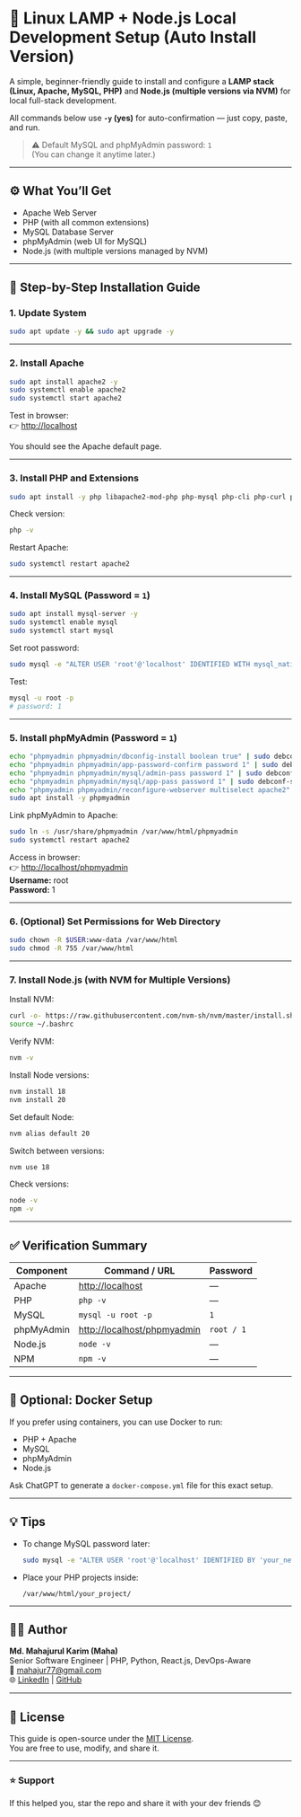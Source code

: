 # 🧱 Linux LAMP + Node.js Local Development Setup (Auto Install Version)

A simple, beginner-friendly guide to install and configure a **LAMP stack (Linux, Apache, MySQL, PHP)** and **Node.js (multiple versions via NVM)** for local full-stack development.

All commands below use **`-y` (yes)** for auto-confirmation — just copy, paste, and run.

> ⚠️ Default MySQL and phpMyAdmin password: `1`  
> (You can change it anytime later.)

---

## ⚙️ What You’ll Get

- Apache Web Server  
- PHP (with all common extensions)  
- MySQL Database Server  
- phpMyAdmin (web UI for MySQL)  
- Node.js (with multiple versions managed by NVM)

---

## 🧩 Step-by-Step Installation Guide

### 1. Update System
```bash
sudo apt update -y && sudo apt upgrade -y
```

---

### 2. Install Apache
```bash
sudo apt install apache2 -y
sudo systemctl enable apache2
sudo systemctl start apache2
```

Test in browser:  
👉 [http://localhost](http://localhost)

You should see the Apache default page.

---

### 3. Install PHP and Extensions
```bash
sudo apt install -y php libapache2-mod-php php-mysql php-cli php-curl php-xml php-mbstring php-zip php-gd php-intl unzip
```

Check version:
```bash
php -v
```

Restart Apache:
```bash
sudo systemctl restart apache2
```

---

### 4. Install MySQL (Password = `1`)
```bash
sudo apt install mysql-server -y
sudo systemctl enable mysql
sudo systemctl start mysql
```

Set root password:
```bash
sudo mysql -e "ALTER USER 'root'@'localhost' IDENTIFIED WITH mysql_native_password BY '1'; FLUSH PRIVILEGES;"
```

Test:
```bash
mysql -u root -p
# password: 1
```

---

### 5. Install phpMyAdmin (Password = `1`)
```bash
echo "phpmyadmin phpmyadmin/dbconfig-install boolean true" | sudo debconf-set-selections
echo "phpmyadmin phpmyadmin/app-password-confirm password 1" | sudo debconf-set-selections
echo "phpmyadmin phpmyadmin/mysql/admin-pass password 1" | sudo debconf-set-selections
echo "phpmyadmin phpmyadmin/mysql/app-pass password 1" | sudo debconf-set-selections
echo "phpmyadmin phpmyadmin/reconfigure-webserver multiselect apache2" | sudo debconf-set-selections
sudo apt install -y phpmyadmin
```

Link phpMyAdmin to Apache:
```bash
sudo ln -s /usr/share/phpmyadmin /var/www/html/phpmyadmin
sudo systemctl restart apache2
```

Access in browser:  
👉 [http://localhost/phpmyadmin](http://localhost/phpmyadmin)  
**Username:** root  
**Password:** 1

---

### 6. (Optional) Set Permissions for Web Directory
```bash
sudo chown -R $USER:www-data /var/www/html
sudo chmod -R 755 /var/www/html
```

---

### 7. Install Node.js (with NVM for Multiple Versions)
Install NVM:
```bash
curl -o- https://raw.githubusercontent.com/nvm-sh/nvm/master/install.sh | bash
source ~/.bashrc
```

Verify NVM:
```bash
nvm -v
```

Install Node versions:
```bash
nvm install 18
nvm install 20
```

Set default Node:
```bash
nvm alias default 20
```

Switch between versions:
```bash
nvm use 18
```

Check versions:
```bash
node -v
npm -v
```

---

## ✅ Verification Summary

| Component | Command / URL | Password |
|------------|----------------|-----------|
| Apache | [http://localhost](http://localhost) | — |
| PHP | `php -v` | — |
| MySQL | `mysql -u root -p` | `1` |
| phpMyAdmin | [http://localhost/phpmyadmin](http://localhost/phpmyadmin) | `root / 1` |
| Node.js | `node -v` | — |
| NPM | `npm -v` | — |

---

## 🐳 Optional: Docker Setup
If you prefer using containers, you can use Docker to run:
- PHP + Apache
- MySQL
- phpMyAdmin
- Node.js

Ask ChatGPT to generate a `docker-compose.yml` file for this exact setup.

---

## 💡 Tips

- To change MySQL password later:
  ```bash
  sudo mysql -e "ALTER USER 'root'@'localhost' IDENTIFIED BY 'your_new_password'; FLUSH PRIVILEGES;"
  ```
- Place your PHP projects inside:
  ```
  /var/www/html/your_project/
  ```

---

## 🧑‍💻 Author

**Md. Mahajurul Karim (Maha)**  
Senior Software Engineer | PHP, Python, React.js, DevOps-Aware  
📧 mahajur77@gmail.com  
🌐 [LinkedIn](https://linkedin.com/in/maha-karim) | [GitHub](https://github.com/inversemaha)

---

## 📝 License

This guide is open-source under the [MIT License](LICENSE).  
You are free to use, modify, and share it.

---

### ⭐ Support
If this helped you, star the repo and share it with your dev friends 😊
